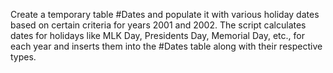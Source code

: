 Create a temporary table #Dates and populate it with various holiday dates based on certain criteria for years 2001 and 2002. The script calculates dates for holidays like MLK Day, Presidents Day, Memorial Day, etc., for each year and inserts them into the #Dates table along with their respective types.
